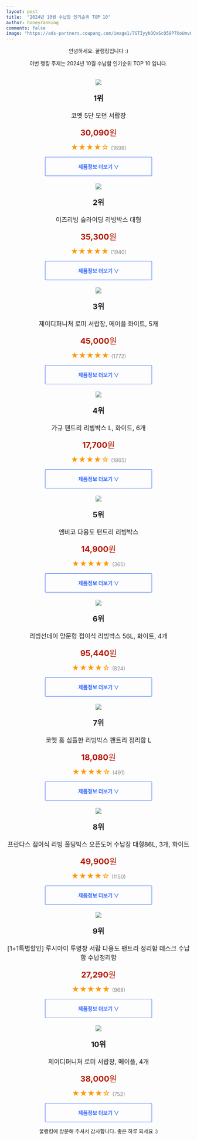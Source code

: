 ```yaml
---
layout: post
title:  "2024년 10월 수납함 인기순위 TOP 10"
author: honeyranking
comments: false
image: "https://ads-partners.coupang.com/image1/7STIyybQQvScQ58P7XoUmv6AOdShtY0ghezs2cAAq8jUiwEDvCBls9v6YmpftMJ37FX4BFVERLIaT_D9VbP05IgCYtT4lKFIeWFzEVJn6BZQG4J1OnE-ibKejPtC7FUzG_9ee94NA-LP8-HCGOKeuZlda-s5361k06tDXkmeFRpbOtQB-8SKmKyhrwJ-UhPLpstf7PKYg3hkJ2b5s8tvFykIkwovWBHQiuQQVQFpFx-AirjAUEQSXvZ6Ug8Y5qPWURzlo06im5XfUBT2xgpTs0Cv6HqUxrcbT5LT"
---
```

<p style="text-align: center;">안녕하세요. 꿀랭킹입니다 :)</p>
<p style="text-align: center;">이번 랭킹 주제는 2024년 10월 수납함 인기순위 TOP 10 입니다.</p><center><img src="https://ads-partners.coupang.com/image1/7STIyybQQvScQ58P7XoUmv6AOdShtY0ghezs2cAAq8jUiwEDvCBls9v6YmpftMJ37FX4BFVERLIaT_D9VbP05IgCYtT4lKFIeWFzEVJn6BZQG4J1OnE-ibKejPtC7FUzG_9ee94NA-LP8-HCGOKeuZlda-s5361k06tDXkmeFRpbOtQB-8SKmKyhrwJ-UhPLpstf7PKYg3hkJ2b5s8tvFykIkwovWBHQiuQQVQFpFx-AirjAUEQSXvZ6Ug8Y5qPWURzlo06im5XfUBT2xgpTs0Cv6HqUxrcbT5LT" style="margin-top:20px" /></center><p style="text-align: center; font-size: 20px"><b>1위</b></p><p style="text-align: center; font-size: 17px">코멧 5단 모던 서랍장</p><p style="text-align: center;"><span style="color: #b61800; font-size: 22px;"><b>30,090</b>원</span></p><p style="text-align: center;"><span style="color: #ff9600; font-size: 20px;">★★★★☆ </span><span style="color: #878787;">(1698)</span></p><center><a href="https://link.coupang.com/re/AFFSDP?lptag=AF3899140&subid=honeyrank&pageKey=6687135728&itemId=15441471885&vendorItemId=82661100312&traceid=V0-153-f0e6fb0fa9332a1f&requestid=20241026010000370140269873&token=31850C%7CMIXED"><div style="font-size: 14px; display: inline-block; padding: 15px 90px; color: #346aff; border-radius: 2px; border: 1px solid #346aff; cursor: pointer;"><b>제품정보 더보기 &or;</b></div></a></center><center><img src="https://ads-partners.coupang.com/image1/jv1Hzp6eKqV07vQcjrU54SZs0WEFHWMGpeUlp1Dh02xNNim-70bACMaJ7zSOttfPbdxbTdtsqMJQKtHQXblQA4l8s-PuW6POlCWo5jDhlBHicBOI48dyB-yP3032Zoz1jqNisPCn5Y04wAJqRzIRwoyrWFOotvs6G9350Jhrpn1rP4nEsOrW220F51s5AIcB687UGuFVgOVbGACKaIfr7gaiqFP7VWfl5ooATeoAFBe5W4xmWngbyuHlBI0mLyRCHMdrb-eIg-T1JGikTSJZEMkvU1Dj36QZOXI=" style="margin-top:20px" /></center><p style="text-align: center; font-size: 20px"><b>2위</b></p><p style="text-align: center; font-size: 17px">이즈리빙 슬라이딩 리빙박스 대형</p><p style="text-align: center;"><span style="color: #b61800; font-size: 22px;"><b>35,300</b>원</span></p><p style="text-align: center;"><span style="color: #ff9600; font-size: 20px;">★★★★★ </span><span style="color: #878787;">(1940)</span></p><center><a href="https://link.coupang.com/re/AFFSDP?lptag=AF3899140&subid=honeyrank&pageKey=5815577473&itemId=22585937955&vendorItemId=71958682148&traceid=V0-153-a40d7a89f29eb12f&requestid=20241026010000370140269873&token=31850C%7CMIXED"><div style="font-size: 14px; display: inline-block; padding: 15px 90px; color: #346aff; border-radius: 2px; border: 1px solid #346aff; cursor: pointer;"><b>제품정보 더보기 &or;</b></div></a></center><center><img src="https://ads-partners.coupang.com/image1/VA_rCS0HS9RFYjxdVOHFZr9iv7Be49YcKddANNaSpXlJ3RG1igGXgY6QmV6eu-iTjQ9gB0qDq5TSINSsGDpEUhWUhCKG0Jz8c4NfeQvD-JeezUiuZz_UxyyFh_pzwwGjYK1Dd3CfKXcFlT9G1LB6NMHsfn-WPLajd4YiDHDEfQKM5rGCwp-var75BzV-MC22USUvWsX93rjvAWqx5FIty4bHMBb8t-ylakxzTJw18Ka6QyMnxU17QfrT_eQtkEmAecDr2yKMIO34QPbCR77s-vCBQJHcM7EBscBU2PxujNU1JPfTUmRJx56zrZ4qwmM=" style="margin-top:20px" /></center><p style="text-align: center; font-size: 20px"><b>3위</b></p><p style="text-align: center; font-size: 17px">제이디퍼니처 로미 서랍장, 메이플 화이트, 5개</p><p style="text-align: center;"><span style="color: #b61800; font-size: 22px;"><b>45,000</b>원</span></p><p style="text-align: center;"><span style="color: #ff9600; font-size: 20px;">★★★★★ </span><span style="color: #878787;">(1772)</span></p><center><a href="https://link.coupang.com/re/AFFSDP?lptag=AF3899140&subid=honeyrank&pageKey=7778854666&itemId=6498584&vendorItemId=3008471592&traceid=V0-153-3d50eb7b5385e265&clickBeacon=3068c5b0-92ea-11ef-a587-e4342775b0bb%7E3&requestid=20241026010000370140269873&token=31850C%7CMIXED"><div style="font-size: 14px; display: inline-block; padding: 15px 90px; color: #346aff; border-radius: 2px; border: 1px solid #346aff; cursor: pointer;"><b>제품정보 더보기 &or;</b></div></a></center><center><img src="https://ads-partners.coupang.com/image1/-0AFWREvtd3c--ae-4ebfLz8lyu_UINfRAsDcoIN5qfB3BrG-thaH575cV03iLv2_Zr4UdxiTosqldHs8gGxbralN_x-UsokbUe2k0YDAPofqpmkgmbzNeZuLyKEraULRnnkjxhX0LyjgzTb4hX6w7xjJFAlmUejmL-dlDX6lgOusCs76qM_egqOB7WODcgd_OfHSy1Fef_4b4voDoni79sxWEnbLYXgLKBbSxmg-ZSjQ9ky9yzExHOezzAHMmC2axoYIJPrzhEk19TTkk-_bIa_Vb_k5KEvaGxqHLMUKY0=" style="margin-top:20px" /></center><p style="text-align: center; font-size: 20px"><b>4위</b></p><p style="text-align: center; font-size: 17px">가규 팬트리 리빙박스 L, 화이트, 6개</p><p style="text-align: center;"><span style="color: #b61800; font-size: 22px;"><b>17,700</b>원</span></p><p style="text-align: center;"><span style="color: #ff9600; font-size: 20px;">★★★★☆ </span><span style="color: #878787;">(1865)</span></p><center><a href="https://link.coupang.com/re/AFFSDP?lptag=AF3899140&subid=honeyrank&pageKey=6870548106&itemId=16434017225&vendorItemId=83624795022&traceid=V0-153-86161f54438536fe&clickBeacon=3068c5b0-92ea-11ef-a35a-8f861df33cb5%7E3&requestid=20241026010000370140269873&token=31850C%7CMIXED"><div style="font-size: 14px; display: inline-block; padding: 15px 90px; color: #346aff; border-radius: 2px; border: 1px solid #346aff; cursor: pointer;"><b>제품정보 더보기 &or;</b></div></a></center><center><img src="https://ads-partners.coupang.com/image1/rwLbhcwi-1VWVViDr4RAoqzAmuAaHAAYaakcz4GCVTM4Qhox4uhTfK_OLZA5SK0eqXhdpP20nTNdnijj8V2fHaiMfpr8ccn6nJf5ji1BRH40nIX71vMpRENSohGNQx4-Wl2DpWbWc3H4z3Rhb6Ba9PRGXDOAwKZ4ljX9o-52rDZuhM0UVT7c4gL-m9cIGHtJk0aVxMRR4QkybabHT6IkmrrEIvRGnMmmEeglfgkLVdR8HjVbvy61p3mBZuNUO5mFbv-FFnI4tqtqw3LCOLGJ2SbWtoWzJLywk4DejNuSKQH_6o04VOZ6ZWMh" style="margin-top:20px" /></center><p style="text-align: center; font-size: 20px"><b>5위</b></p><p style="text-align: center; font-size: 17px">엠비코 다용도 팬트리 리빙박스</p><p style="text-align: center;"><span style="color: #b61800; font-size: 22px;"><b>14,900</b>원</span></p><p style="text-align: center;"><span style="color: #ff9600; font-size: 20px;">★★★★★ </span><span style="color: #878787;">(365)</span></p><center><a href="https://link.coupang.com/re/AFFSDP?lptag=AF3899140&subid=honeyrank&pageKey=8193331535&itemId=12800307296&vendorItemId=86420003938&traceid=V0-153-942aacb931fbab4a&requestid=20241026010000370140269873&token=31850C%7CMIXED"><div style="font-size: 14px; display: inline-block; padding: 15px 90px; color: #346aff; border-radius: 2px; border: 1px solid #346aff; cursor: pointer;"><b>제품정보 더보기 &or;</b></div></a></center><center><img src="https://ads-partners.coupang.com/image1/QFIgc61gdDnKzl8zQKiPp-DnH62hkKjXyNS9H8ZBUl8EBMoEsljDP09HkxJ1byowDNHuiGlg5oQp7XRrYqF2XonK_WXD7_CIGRrwg9PFGY21-7esqakAzbrZJNJ5iAj-ynGqKA60F9MS2QK39DZOjYSzLZiN-SZOU7MnotrMS1mDxYK5iDYrvWDNww3rw_TgYXZWiRa2NN3dpgU64k6UL8FLwOkePwLxloz-cBgstwGBoIXnSrgQo-1AeB8yb83TQ4npJ3KaA8d6gyb827o0KG6kSxsYihCIGaz2L9K745k=" style="margin-top:20px" /></center><p style="text-align: center; font-size: 20px"><b>6위</b></p><p style="text-align: center; font-size: 17px">리빙선데이 양문형 접이식 리빙박스 56L, 화이트, 4개</p><p style="text-align: center;"><span style="color: #b61800; font-size: 22px;"><b>95,440</b>원</span></p><p style="text-align: center;"><span style="color: #ff9600; font-size: 20px;">★★★★☆ </span><span style="color: #878787;">(824)</span></p><center><a href="https://link.coupang.com/re/AFFSDP?lptag=AF3899140&subid=honeyrank&pageKey=6790691711&itemId=15997688584&vendorItemId=83202918857&traceid=V0-153-3b600dbd96864300&clickBeacon=3068c5b0-92ea-11ef-b007-589ba8e60538%7E3&requestid=20241026010000370140269873&token=31850C%7CMIXED"><div style="font-size: 14px; display: inline-block; padding: 15px 90px; color: #346aff; border-radius: 2px; border: 1px solid #346aff; cursor: pointer;"><b>제품정보 더보기 &or;</b></div></a></center><center><img src="https://ads-partners.coupang.com/image1/yFwOC1iiC8ZS8MCAyDLqRysrKQTSNu5d50QzYagykF9KUsH94ZExwMwMfZ3vwA5_-EBcDkBO1pdBzoJ3sGii6zFuf1P45o_sWLThSt7jb2wskwPIay5Z75PFuXueSemWGf4-GjoSBVrUoZ_Ncif8mi3m1lit0IUQuJSkfQFLcKEMsiBg-zG8ZiNTHGBIq_aGTfkAFw3EI2a0ymlsFltlJo5xeJuqfsFyob3e4UDKnxI-yYH_OkAyw9mPxPQyI_-B1kZnnUYYcdbWvCScbC_rXRV1UoWym3Psyh_oZQ==" style="margin-top:20px" /></center><p style="text-align: center; font-size: 20px"><b>7위</b></p><p style="text-align: center; font-size: 17px">코멧 홈 심플한 리빙박스 팬트리 정리함 L</p><p style="text-align: center;"><span style="color: #b61800; font-size: 22px;"><b>18,080</b>원</span></p><p style="text-align: center;"><span style="color: #ff9600; font-size: 20px;">★★★★☆ </span><span style="color: #878787;">(491)</span></p><center><a href="https://link.coupang.com/re/AFFSDP?lptag=AF3899140&subid=honeyrank&pageKey=7252359878&itemId=18451001721&vendorItemId=85591775347&traceid=V0-153-0206bb9018445ea2&requestid=20241026010000370140269873&token=31850C%7CMIXED"><div style="font-size: 14px; display: inline-block; padding: 15px 90px; color: #346aff; border-radius: 2px; border: 1px solid #346aff; cursor: pointer;"><b>제품정보 더보기 &or;</b></div></a></center><center><img src="https://ads-partners.coupang.com/image1/glb-NWt2CNsKYM1vglAZM-g76dRD5wGJ4i4VD4YR6RESST2g1bUabUFMNzlyL5mMpohvNJM5UIvnF_N9hrC1A-MeaUMa9bvKcGfiuSMmREfJxn0rox5uMC28GA93Meob7NaMXTOzsIQZnnwsChslSNoZVzlvUogNVN3_UylNAeSc4xeaoAlQLMOYAcL8e9b9UedRaHyCM4N_NeEcQ7m-RyjfpB53P9dE1WpFV1HrOrVKgBkYi4rO2l9x3HesjlPygXbYlKifYcCkEnnA7h3Kzm1hk1lWZkWDeD7a5tLnKEvHwCfw3xLH6L3VFoQoMng=" style="margin-top:20px" /></center><p style="text-align: center; font-size: 20px"><b>8위</b></p><p style="text-align: center; font-size: 17px">프란다스 접이식 리빙 폴딩박스 오픈도어 수납장 대형86L, 3개, 화이트</p><p style="text-align: center;"><span style="color: #b61800; font-size: 22px;"><b>49,900</b>원</span></p><p style="text-align: center;"><span style="color: #ff9600; font-size: 20px;">★★★★☆ </span><span style="color: #878787;">(1150)</span></p><center><a href="https://link.coupang.com/re/AFFSDP?lptag=AF3899140&subid=honeyrank&pageKey=8127396182&itemId=23073829723&vendorItemId=90107386005&traceid=V0-153-d10ffdc5fb2143a6&clickBeacon=3068c5b0-92ea-11ef-9fde-5a65570b42c5%7E3&requestid=20241026010000370140269873&token=31850C%7CMIXED"><div style="font-size: 14px; display: inline-block; padding: 15px 90px; color: #346aff; border-radius: 2px; border: 1px solid #346aff; cursor: pointer;"><b>제품정보 더보기 &or;</b></div></a></center><center><img src="https://ads-partners.coupang.com/image1/p2CQ_ch3hmXQtJYAp5rjD5PItILBENFoEGHtwY7POaQrxS3pGT-2mT7azqrqlZACJl5Jcd8pgCYYpkOAJcN-CV6Sh2B1fSxhwKYaWA9wMI23MmoJ_G_vin8I6YHHF-K2DBmUT_L3B6-TJByJlkFGAJ7BMHXoOpZORKiy9QPgm_GvpuNqXOGCniHuaabu82Vjx_inH_euuUOiuqTIgHrKoHF31Ighx9lSEOlIIcBy0oyyNc5jzLoy2AuTLV_4JMzo91U1mERnZnJqoBd7sHQNq4ji-baPPfUFu5Debw5frFiVU67V1oLe708K" style="margin-top:20px" /></center><p style="text-align: center; font-size: 20px"><b>9위</b></p><p style="text-align: center; font-size: 17px">[1+1특별할인] 루시아이 투명창 서랍 다용도 팬트리 정리함 데스크 수납함 수납정리함</p><p style="text-align: center;"><span style="color: #b61800; font-size: 22px;"><b>27,290</b>원</span></p><p style="text-align: center;"><span style="color: #ff9600; font-size: 20px;">★★★★★ </span><span style="color: #878787;">(968)</span></p><center><a href="https://link.coupang.com/re/AFFSDP?lptag=AF3899140&subid=honeyrank&pageKey=7525958985&itemId=19749091870&vendorItemId=86852623987&traceid=V0-153-01a16434e0a1fbbd&requestid=20241026010000370140269873&token=31850C%7CMIXED"><div style="font-size: 14px; display: inline-block; padding: 15px 90px; color: #346aff; border-radius: 2px; border: 1px solid #346aff; cursor: pointer;"><b>제품정보 더보기 &or;</b></div></a></center><center><img src="https://ads-partners.coupang.com/image1/teiDNSGGT0G5kF1stcgWjIj8SLawtf8tSQt953m1AHsFsvl8dnqI5_EBjWRcQgDaaKXCOskgRHdWzBksMjqojm1WLyAjne5qjObjGJbSnXKG2vK5FT54cZ6Kt529LmKfSaxGyZXG8txFjQhO9OnMWPsfx47fJ0gTnxeecZipLtABq-XfzQbvCBpUfiAY1gPTAvsUts4k8A_yteslb6ARec41YbY8fHnBFmMtblxeYJ9-Y2keXUuR59G2_wVAgfTrcju9VxaxiteQqigBGRAKgXiJj3iQwUR33TnGWP1vpUi7bhid3QTzs_5_Q_t8KQ==" style="margin-top:20px" /></center><p style="text-align: center; font-size: 20px"><b>10위</b></p><p style="text-align: center; font-size: 17px">제이디퍼니처 로미 서랍장, 메이플, 4개</p><p style="text-align: center;"><span style="color: #b61800; font-size: 22px;"><b>38,000</b>원</span></p><p style="text-align: center;"><span style="color: #ff9600; font-size: 20px;">★★★★☆ </span><span style="color: #878787;">(752)</span></p><center><a href="https://link.coupang.com/re/AFFSDP?lptag=AF3899140&subid=honeyrank&pageKey=7778854666&itemId=6498580&vendorItemId=3008471587&traceid=V0-153-3d50eb7b5385e265&clickBeacon=3068c5b0-92ea-11ef-974e-3c418d5ab066%7E3&requestid=20241026010000370140269873&token=31850C%7CMIXED"><div style="font-size: 14px; display: inline-block; padding: 15px 90px; color: #346aff; border-radius: 2px; border: 1px solid #346aff; cursor: pointer;"><b>제품정보 더보기 &or;</b></div></a></center><p style="text-align: center;">꿀랭킹에 방문해 주셔서 감사합니다. 좋은 하루 되세요 :)</p>